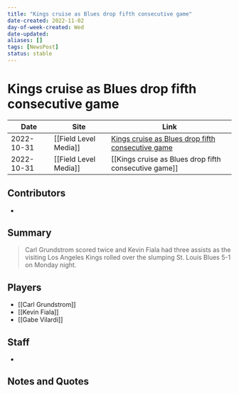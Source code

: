 ```yaml
---
title: "Kings cruise as Blues drop fifth consecutive game"
date-created: 2022-11-02
day-of-week-created: Wed
date-updated: 
aliases: []
tags: [NewsPost]
status: stable
---
```


# Kings cruise as Blues drop fifth consecutive game

| Date       | Site                  | Link                                                                                                                                     |
| ---------- | --------------------- | ---------------------------------------------------------------------------------------------------------------------------------------- |
| 2022-10-31 | [[Field Level Media]] | [Kings cruise as Blues drop fifth consecutive game](https://fieldlevelmedia.com/news/kings-cruise-as-blues-drop-fifth-consecutive-game/) |
| 2022-10-31 | [[Field Level Media]] | [[Kings cruise as Blues drop fifth consecutive game]]                                                                                    |

## Contributors
- 


## Summary
> Carl Grundstrom scored twice and Kevin Fiala had three assists as the visiting Los Angeles Kings rolled over the slumping St. Louis Blues 5-1 on Monday night.


## Players
- [[Carl Grundstrom]]
- [[Kevin Fiala]]
- [[Gabe Vilardi]]


## Staff
- 


## Notes and Quotes
> 

